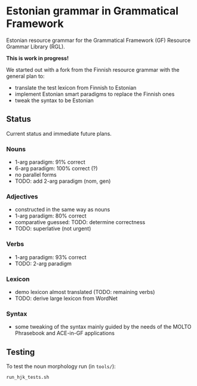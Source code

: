 Estonian grammar in Grammatical Framework
=========================================

Estonian resource grammar for the Grammatical Framework (GF) Resource Grammar Library (RGL).

__This is work in progress!__

We started out with a fork from the Finnish resource grammar with the general plan to:

  - translate the test lexicon from Finnish to Estonian
  - implement Estonian smart paradigms to replace the Finnish ones
  - tweak the syntax to be Estonian

Status
------

Current status and immediate future plans.

### Nouns

  - 1-arg paradigm: 91% correct
  - 6-arg paradigm: 100% correct (?)
  - no parallel forms
  - TODO: add 2-arg paradigm (nom, gen)

### Adjectives

  - constructed in the same way as nouns
  - 1-arg paradigm: 80% correct
  - comparative guessed: TODO: determine correctness
  - TODO: superlative (not urgent)

### Verbs

  - 1-arg paradigm: 93% correct
  - TODO: 2-arg paradigm

### Lexicon

  - demo lexicon almost translated (TODO: remaining verbs)
  - TODO: derive large lexicon from WordNet

### Syntax

  - some tweaking of the syntax mainly guided by the needs of the MOLTO Phrasebook and ACE-in-GF applications


Testing
-------

To test the noun morphology run (in `tools/`):

	run_hjk_tests.sh
